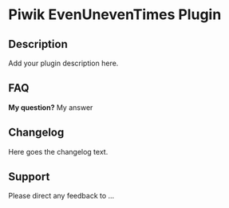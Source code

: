 # Piwik EvenUnevenTimes Plugin

## Description

Add your plugin description here.

## FAQ

__My question?__
My answer

## Changelog

Here goes the changelog text.

## Support

Please direct any feedback to ...